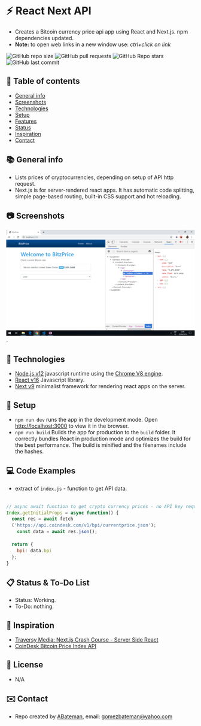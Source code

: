 # :zap: React Next API

* Creates a Bitcoin currency price api app using React and Next.js. npm dependencies updated.
* **Note:** to open web links in a new window use: _ctrl+click on link_

![GitHub repo size](https://img.shields.io/github/repo-size/AndrewJBateman/react-next-api?style=plastic)
![GitHub pull requests](https://img.shields.io/github/issues-pr/AndrewJBateman/react-next-api?style=plastic)
![GitHub Repo stars](https://img.shields.io/github/stars/AndrewJBateman/react-next-api?style=plastic)
![GitHub last commit](https://img.shields.io/github/last-commit/AndrewJBateman/react-next-api?style=plastic)

## :page_facing_up: Table of contents

* [General info](#general-info)
* [Screenshots](#screenshots)
* [Technologies](#technologies)
* [Setup](#setup)
* [Features](#features)
* [Status](#status)
* [Inspiration](#inspiration)
* [Contact](#contact)

## :books: General info

* Lists prices of cryptocurrencies, depending on setup of API http request.
* Next.js is for server-rendered react apps. It has automatic code splitting, simple page-based routing, built-in CSS support and hot reloading.

## :camera: Screenshots

![Example screenshot](./img/API-data.png).

## :signal_strength: Technologies

* [Node.js v12](https://nodejs.org/) javascript runtime using the [Chrome V8 engine](https://v8.dev/).
* [React v16](https://reactjs.org/) Javascript library.
* [Next v9](https://nextjs.org/) minimalist framework for rendering react apps on the server.

## :floppy_disk: Setup

* `npm run dev` runs the app in the development mode. Open [http://localhost:3000](http://localhost:3000) to view it in the browser.
* `npm run build` Builds the app for production to the `build` folder. It correctly bundles React in production mode and optimizes the build for the best performance. The build is minified and the filenames include the hashes.

## :computer: Code Examples

* extract of `index.js` - function to get API data.

```javascript

// async await function to get crypto currency prices - no API key required.
Index.getInitialProps = async function() {
  const res = await fetch
  ('https://api.coindesk.com/v1/bpi/currentprice.json');
    const data = await res.json();

  return {
    bpi: data.bpi
  };
}

```

## :clipboard: Status & To-Do List

* Status: Working.
* To-Do: nothing.

## :clap: Inspiration

* [Traversy Media: Next.js Crash Course - Server Side React](https://www.youtube.com/watch?v=IkOVe40Sy0U&t=1s)
* [CoinDesk Bitcoin Price Index API](https://www.coindesk.com/api)

## :file_folder: License

* N/A

## :envelope: Contact

* Repo created by [ABateman](https://github.com/AndrewJBateman), email: gomezbateman@yahoo.com
